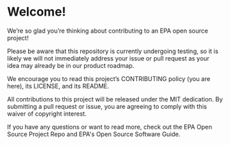 # Welcome!
We’re so glad you’re thinking about contributing to an EPA open source project!

Please be aware that this repository is currently undergoing testing, so it is likely we will not immediately address your issue or pull request as your idea may already be in our product roadmap.

We encourage you to read this project’s CONTRIBUTING policy (you are here), its LICENSE, and its README.

All contributions to this project will be released under the MIT dedication. By submitting a pull request or issue, you are agreeing to comply with this waiver of copyright interest.

If you have any questions or want to read more, check out the EPA Open Source Project Repo and EPA's Open Source Software Guide.
